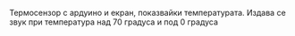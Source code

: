 Термосензор с ардуино и екран, показвайки температурата. Издава се звук при температура над 70 градуса и под 0 градуса
